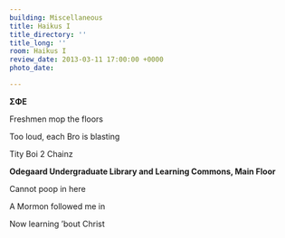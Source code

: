 ```yaml
---
building: Miscellaneous
title: Haikus I
title_directory: ''
title_long: ''
room: Haikus I
review_date: 2013-03-11 17:00:00 +0000
photo_date: 

---
```

**ΣΦΕ**

Freshmen mop the floors

Too loud, each Bro is blasting

Tity Boi 2 Chainz

**Odegaard Undergraduate Library and Learning Commons, Main Floor**

Cannot poop in here

A Mormon followed me in

Now learning ’bout Christ